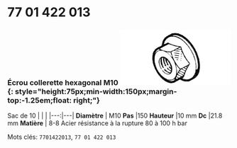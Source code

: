 # 77 01 422 013

### Écrou collerette hexagonal M10 ![](../assets/images/parts/hex_collar_nut.png){: style="height:75px;min-width:150px;margin-top:-1.25em;float: right;"}

Sac de 10
|   |   |
|---:|---|
**Diamètre** | M10
**Pas** |150
**Hauteur** |10 mm
**Dc** |21.8 mm
**Matière** | 8-8 Acier résistance à la rupture 80 à 100 h bar

Mots clés: `7701422013`, `77 01 422 013`
